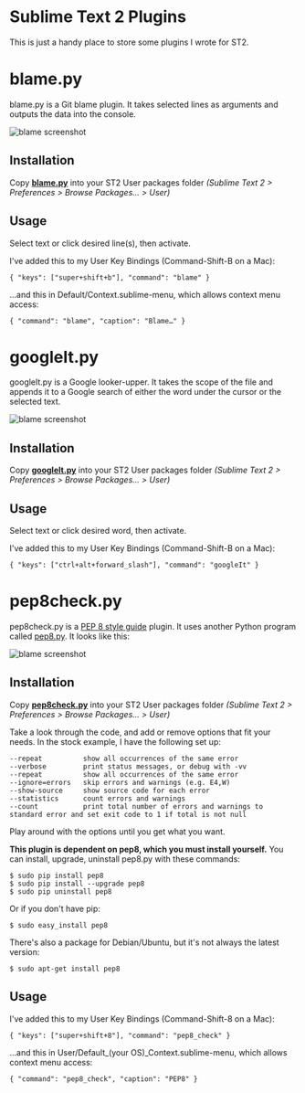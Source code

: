 Sublime Text 2 Plugins
===============================================

This is just a handy place to store some plugins I wrote for ST2.


blame.py
========

blame.py is a Git blame plugin. It takes selected lines as arguments and outputs the data into the console.

![blame screenshot](https://github.com/ehamiter/Sublime-Text-2-Plugins/raw/master/blame.png)


Installation
------------

Copy **[blame.py](https://github.com/ehamiter/Sublime-Text-2-Plugins/raw/master/blame.py)** into your ST2 User packages folder *(Sublime Text 2 > Preferences > Browse Packages... > User)*


Usage
-----

Select text or click desired line(s), then activate. 

I've added this to my User Key Bindings (Command-Shift-B on a Mac):

    { "keys": ["super+shift+b"], "command": "blame" }

...and this in Default/Context.sublime-menu, which allows context menu access:

    { "command": "blame", "caption": "Blame…" }


googleIt.py
===========

googleIt.py is a Google looker-upper. It takes the scope of the file and appends it to a Google search of either the word under the cursor or the selected text.

![blame screenshot](https://github.com/ehamiter/Sublime-Text-2-Plugins/raw/master/googleIt.png)


Installation
------------

Copy **[googleIt.py](https://github.com/ehamiter/Sublime-Text-2-Plugins/raw/master/googleIt.py)** into your ST2 User packages folder *(Sublime Text 2 > Preferences > Browse Packages... > User)*


Usage
-----

Select text or click desired word, then activate. 

I've added this to my User Key Bindings (Command-Shift-B on a Mac):

    { "keys": ["ctrl+alt+forward_slash"], "command": "googleIt" }


pep8check.py
============

pep8check.py is a [PEP 8 style guide](http://www.python.org/dev/peps/pep-0008/) plugin. It uses another Python program called [pep8.py](http://pypi.python.org/pypi/pep8). It looks like this:

![blame screenshot](https://github.com/ehamiter/Sublime-Text-2-Plugins/raw/master/pep8check.png)


Installation
------------

Copy **[pep8check.py](https://github.com/ehamiter/Sublime-Text-2-Plugins/raw/master/pep8check.py)** into your ST2 User packages folder *(Sublime Text 2 > Preferences > Browse Packages... > User)*

Take a look through the code, and add or remove options that fit your needs. In the stock example, I have the following set up:

    --repeat          show all occurrences of the same error
    --verbose         print status messages, or debug with -vv
    --repeat          show all occurrences of the same error
    --ignore=errors   skip errors and warnings (e.g. E4,W)
    --show-source     show source code for each error
    --statistics      count errors and warnings
    --count           print total number of errors and warnings to standard error and set exit code to 1 if total is not null

Play around with the options until you get what you want.

**This plugin is dependent on pep8, which you must install yourself.** You can install, upgrade, uninstall pep8.py with these commands:

    $ sudo pip install pep8
    $ sudo pip install --upgrade pep8
    $ sudo pip uninstall pep8

Or if you don't have pip:

    $ sudo easy_install pep8

There's also a package for Debian/Ubuntu, but it's not always the latest version:

    $ sudo apt-get install pep8


Usage
-----

I've added this to my User Key Bindings (Command-Shift-8 on a Mac):
    
    { "keys": ["super+shift+8"], "command": "pep8_check" }

...and this in User/Default\_(your OS)\_Context.sublime-menu, which allows context menu access:

    { "command": "pep8_check", "caption": "PEP8" }
